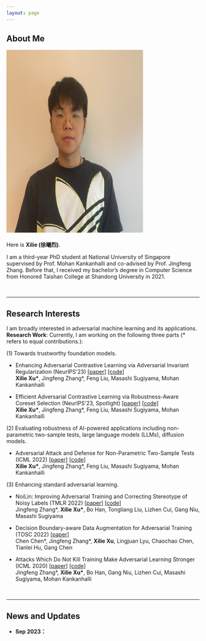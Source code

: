 ```yaml
---
layout: page
---
```


## About Me

<img src="/images/me.png" class="floatpic" width="360" height="480">

Here is **Xilie (徐曦烈)**.

I am a third-year PhD student at National University of Singapore supervised by Prof. Mohan Kankanhalli and co-advised by Prof. Jingfeng Zhang. Before that, I received my bachelor’s degree in Computer Science from Honored Taishan College at Shandong University in 2021.

<br>

<!-- ## Academic Background -->

<!-- **<font color='red'>[Highlight]</font> I am looking for PhD to start in 2025 Fall. Contact me if you have any leads!** -->


<!-- - **Sep 2017 - June 2021:** Honored Taishan College, Shandong University (BEng) -->
<!-- - **Aug 2021 - Present:** School of Computing National University of Singapore (PhD Candidate) -->

<!-- <br> -->

---

## Research Interests

I am broadly interested in adversarial machine learning and its applications.  <br/>
**Research Work**: Currently, I am working on the following three parts (\* refers to equal contributions.):

(1) Towards trustworthy foundation models. <br/>
- Enhancing Adversarial Contrastive Learning via Adversarial Invariant Regularization (NeurIPS'23) [[paper]](https://arxiv.org/pdf/2305.00374.pdf) [[code]]()
<br/> **Xilie Xu\***, Jingfeng Zhang\*, Feng Liu, Masashi Sugiyama, Mohan Kankanhalli

- Efficient Adversarial Contrastive Learning via Robustness-Aware Coreset Selection (NeurIPS'23, Spotlight) [[paper]](https://arxiv.org/pdf/2302.03857.pdf) [[code]]()
<br/> **Xilie Xu\***, Jingfeng Zhang\*, Feng Liu, Masashi Sugiyama, Mohan Kankanhalli

(2) Evaluating robustness of AI-powered applications including non-parametric two-sample tests, large language models (LLMs), diffusion models. <br/>

- Adversarial Attack and Defense for Non-Parametric Two-Sample Tests (ICML 2022) [[paper]](https://proceedings.mlr.press/v162/xu22m/xu22m.pdf) [[code]](https://github.com/GodXuxilie/Robust-TST)
<br/> **Xilie Xu\***, Jingfeng Zhang*, Feng Liu, Masashi Sugiyama, Mohan Kankanhalli

(3) Enhancing standard adversarial learning. <br/>

- NoiLin: Improving Adversarial Training and Correcting Stereotype of Noisy Labels (TMLR 2022) [[paper]](https://openreview.net/pdf?id=zlQXV7xtZs) [[code]](https://github.com/zjfheart/NoiLIn) <br> Jingfeng Zhang\*, **Xilie Xu\***, Bo Han, Tongliang Liu, Lizhen Cui, Gang Niu, Masashi Sugiyama

- Decision Boundary-aware Data Augmentation for Adversarial Training (TDSC 2022) [[paper]](https://ieeexplore.ieee.org/abstract/document/9754227)
<br/> Chen Chen\*, Jingfeng Zhang\*, **Xilie Xu**, Lingjuan Lyu, Chaochao Chen, Tianlei Hu, Gang Chen

- Attacks Which Do Not Kill Training Make Adversarial Learning Stronger (ICML 2020) [[paper]](https://proceedings.mlr.press/v119/zhang20z/zhang20z.pdf) [[code]](https://github.com/zjfheart/Friendly-Adversarial-Training)
<br/> Jingfeng Zhang\*, **Xilie Xu\***, Bo Han, Gang Niu, Lizhen Cui, Masashi Sugiyama, Mohan Kankanhalli
  





<br>

---

## News and Updates

- **Sep 2023：**
